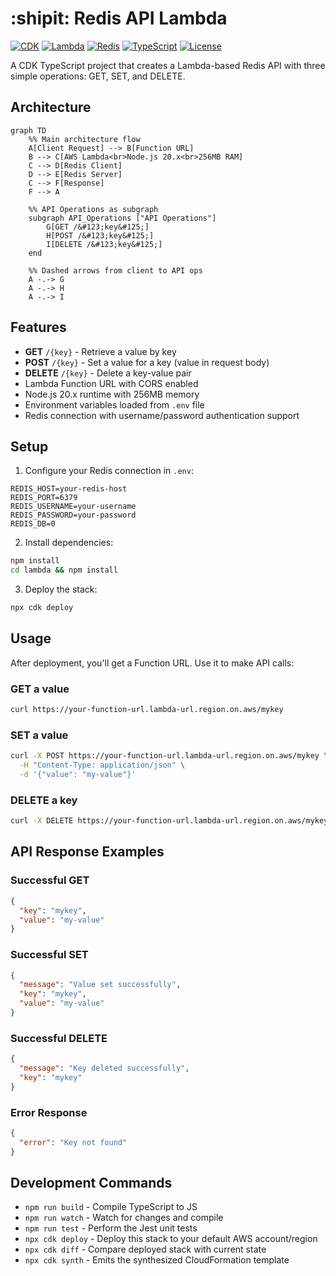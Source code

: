 # :shipit: Redis API Lambda

[![CDK](https://img.shields.io/badge/AWS%20CDK-2.196.0-orange?style=for-the-badge&logo=amazonaws)](https://aws.amazon.com/cdk/)
[![Lambda](https://img.shields.io/badge/AWS%20Lambda-Node.js%2020.x-FF9900?style=for-the-badge&logo=awslambda)](https://aws.amazon.com/lambda/)
[![Redis](https://img.shields.io/badge/Redis-5.8.0-DC382D?style=for-the-badge&logo=redis)](https://redis.io/)
[![TypeScript](https://img.shields.io/badge/TypeScript-5.6.3-3178C6?style=for-the-badge&logo=typescript)](https://www.typescriptlang.org/)
[![License](https://img.shields.io/badge/License-MIT-green?style=for-the-badge)](LICENSE)

A CDK TypeScript project that creates a Lambda-based Redis API with three simple operations: GET, SET, and DELETE.

## Architecture

```mermaid
graph TD
    %% Main architecture flow
    A[Client Request] --> B[Function URL]
    B --> C[AWS Lambda<br>Node.js 20.x<br>256MB RAM]
    C --> D[Redis Client]
    D --> E[Redis Server]
    C --> F[Response]
    F --> A

    %% API Operations as subgraph
    subgraph API_Operations ["API Operations"]
        G[GET /&#123;key&#125;]
        H[POST /&#123;key&#125;]
        I[DELETE /&#123;key&#125;]
    end

    %% Dashed arrows from client to API ops
    A -.-> G
    A -.-> H
    A -.-> I
```

## Features

* **GET** `/{key}` - Retrieve a value by key
* **POST** `/{key}` - Set a value for a key (value in request body)
* **DELETE** `/{key}` - Delete a key-value pair
* Lambda Function URL with CORS enabled
* Node.js 20.x runtime with 256MB memory
* Environment variables loaded from `.env` file
* Redis connection with username/password authentication support

## Setup

1. Configure your Redis connection in `.env`:

```env
REDIS_HOST=your-redis-host
REDIS_PORT=6379
REDIS_USERNAME=your-username
REDIS_PASSWORD=your-password
REDIS_DB=0
```

2. Install dependencies:

```bash
npm install
cd lambda && npm install
```

3. Deploy the stack:

```bash
npx cdk deploy
```

## Usage

After deployment, you'll get a Function URL. Use it to make API calls:

### GET a value

```bash
curl https://your-function-url.lambda-url.region.on.aws/mykey
```

### SET a value

```bash
curl -X POST https://your-function-url.lambda-url.region.on.aws/mykey \
  -H "Content-Type: application/json" \
  -d '{"value": "my-value"}'
```

### DELETE a key

```bash
curl -X DELETE https://your-function-url.lambda-url.region.on.aws/mykey
```

## API Response Examples

### Successful GET

```json
{
  "key": "mykey",
  "value": "my-value"
}
```

### Successful SET

```json
{
  "message": "Value set successfully",
  "key": "mykey",
  "value": "my-value"
}
```

### Successful DELETE

```json
{
  "message": "Key deleted successfully",
  "key": "mykey"
}
```

### Error Response

```json
{
  "error": "Key not found"
}
```

## Development Commands

* `npm run build` - Compile TypeScript to JS
* `npm run watch` - Watch for changes and compile
* `npm run test` - Perform the Jest unit tests
* `npx cdk deploy` - Deploy this stack to your default AWS account/region
* `npx cdk diff` - Compare deployed stack with current state
* `npx cdk synth` - Emits the synthesized CloudFormation template

